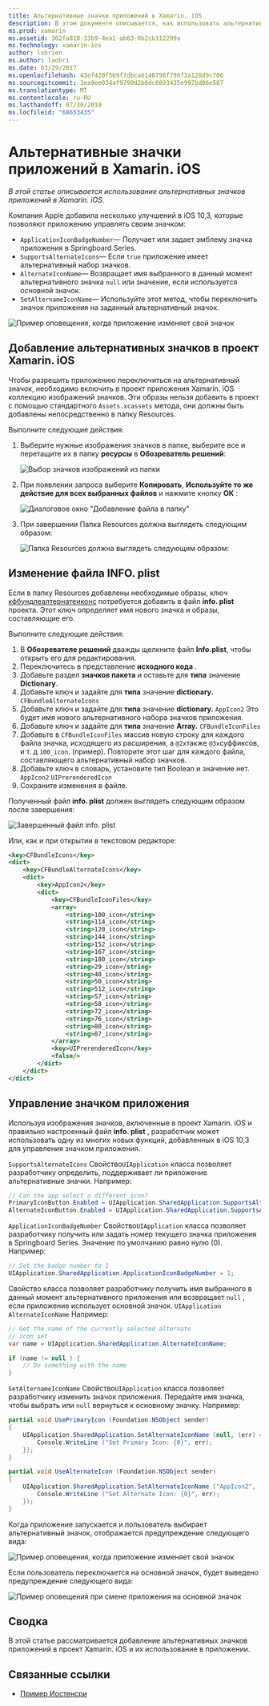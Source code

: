 ```yaml
---
title: Альтернативные значки приложений в Xamarin. iOS
description: В этом документе описывается, как использовать альтернативные значки приложений в Xamarin. iOS. В нем описывается добавление этих значков в проект Xamarin. iOS, изменение файла INFO. plist и управление значком приложения программным способом.
ms.prod: xamarin
ms.assetid: 302fa818-33b9-4ea1-ab63-0b2cb312299a
ms.technology: xamarin-ios
author: lobrien
ms.author: laobri
ms.date: 03/29/2017
ms.openlocfilehash: 43ef420f569f7dbca6140798f798f3a128d9c706
ms.sourcegitcommit: 3ea9ee034af9790d2b0dc0893435e997bd06e587
ms.translationtype: MT
ms.contentlocale: ru-RU
ms.lasthandoff: 07/30/2019
ms.locfileid: "68653435"
---
```

# <a name="alternate-app-icons-in-xamarinios"></a>Альтернативные значки приложений в Xamarin. iOS

_В этой статье описывается использование альтернативных значков приложений в Xamarin. iOS._

Компания Apple добавила несколько улучшений в iOS 10,3, которые позволяют приложению управлять своим значком:

- `ApplicationIconBadgeNumber`— Получает или задает эмблему значка приложения в Springboard Series.
- `SupportsAlternateIcons`— Если `true` приложение имеет альтернативный набор значков.
- `AlternateIconName`— Возвращает имя выбранного в данный момент альтернативного значка `null` или значение, если используется основной значок.
- `SetAlternameIconName`— Используйте этот метод, чтобы переключить значок приложения на заданный альтернативный значок.

![](alternate-app-icons-images/icons04.png "Пример оповещения, когда приложение изменяет свой значок")

<a name="Adding-Alternate-Icons" />

## <a name="adding-alternate-icons-to-a-xamarinios-project"></a>Добавление альтернативных значков в проект Xamarin. iOS

Чтобы разрешить приложению переключиться на альтернативный значок, необходимо включить в проект приложения Xamarin. iOS коллекцию изображений значков. Эти образы нельзя добавить в проект с помощью стандартного `Assets.xcassets` метода, они должны быть добавлены непосредственно в папку Resources.

Выполните следующие действия:

1. Выберите нужные изображения значков в папке, выберите все и перетащите их в папку **ресурсы** в **Обозреватель решений**:

    ![](alternate-app-icons-images/icons00.png "Выбор значков изображений из папки")

2. При появлении запроса выберите **Копировать**, **Используйте то же действие для всех выбранных файлов** и нажмите кнопку **ОК** :

    ![](alternate-app-icons-images/icons02.png "Диалоговое окно \"Добавление файла в папку\"")

3. При завершении Папка Resources должна выглядеть следующим образом:

    ![](alternate-app-icons-images/icons01.png "Папка Resources должна выглядеть следующим образом:")

<a name="Modifying-the-Info.plist-File" />

## <a name="modifying-the-infoplist-file"></a>Изменение файла INFO. plist

Если в папку Resources добавлены необходимые образы, ключ [кфбундлеалтернатеиконс](https://developer.apple.com/library/content/documentation/General/Reference/InfoPlistKeyReference/Articles/CoreFoundationKeys.html#//apple_ref/doc/uid/TP40009249-SW13) потребуется добавить в файл **info. plist** проекта. Этот ключ определяет имя нового значка и образы, составляющие его.

Выполните следующие действия:

1. В **Обозревателе решений** дважды щелкните файл **Info.plist**, чтобы открыть его для редактирования.
2. Переключитесь в представление **исходного кода** .
3. Добавьте раздел **значков пакета** и оставьте для **типа** значение **Dictionary**.
4. Добавьте ключ и задайте для **типа** значение **dictionary.** `CFBundleAlternateIcons`
5. Добавьте ключ и задайте для **типа** значение **dictionary.** `AppIcon2` Это будет имя нового альтернативного набора значков приложения.
6. Добавьте ключ и задайте для **типа** значение **Array.** `CFBundleIconFiles`
7. Добавьте в `CFBundleIconFiles` массив новую строку для каждого файла значка, исходящего из расширения, а `@2x`также `@3x`суффиксов, и т. д `100_icon`. (пример). Повторите этот шаг для каждого файла, составляющего альтернативный набор значков.
8. Добавьте ключ в словарь, установите тип Boolean и значение нет. `AppIcon2` `UIPrerenderedIcon`
9. Сохраните изменения в файле.

Полученный файл **info. plist** должен выглядеть следующим образом после завершения:

![](alternate-app-icons-images/icons03.png "Завершенный файл info. plist")

Или, как и при открытии в текстовом редакторе:

```xml
<key>CFBundleIcons</key>
<dict>
    <key>CFBundleAlternateIcons</key>
    <dict>
        <key>AppIcon2</key>
        <dict>
            <key>CFBundleIconFiles</key>
            <array>
                <string>100_icon</string>
                <string>114_icon</string>
                <string>120_icon</string>
                <string>144_icon</string>
                <string>152_icon</string>
                <string>167_icon</string>
                <string>180_icon</string>
                <string>29_icon</string>
                <string>40_icon</string>
                <string>50_icon</string>
                <string>512_icon</string>
                <string>57_icon</string>
                <string>58_icon</string>
                <string>72_icon</string>
                <string>76_icon</string>
                <string>80_icon</string>
                <string>87_icon</string>
            </array>
            <key>UIPrerenderedIcon</key>
            <false/>
        </dict>
    </dict>
</dict>
```

<a name="Managing-the-Apps-Icon" />

## <a name="managing-the-apps-icon"></a>Управление значком приложения 

Используя изображения значков, включенные в проект Xamarin. iOS и правильно настроенный файл **info. plist** , разработчик может использовать одну из многих новых функций, добавленных в iOS 10,3 для управления значком приложения.

`SupportsAlternateIcons` Свойство`UIApplication` класса позволяет разработчику определить, поддерживает ли приложение альтернативные значки. Например:

```csharp
// Can the app select a different icon?
PrimaryIconButton.Enabled = UIApplication.SharedApplication.SupportsAlternateIcons;
AlternateIconButton.Enabled = UIApplication.SharedApplication.SupportsAlternateIcons;
```

`ApplicationIconBadgeNumber` Свойство`UIApplication` класса позволяет разработчику получить или задать номер текущего значка приложения в Springboard Series. Значение по умолчанию равно нулю (0). Например:

```csharp
// Set the badge number to 1
UIApplication.SharedApplication.ApplicationIconBadgeNumber = 1;
```

Свойство класса позволяет разработчику получить имя выбранного в данный момент альтернативного приложения или возвращает `null` , если приложение использует основной значок. `UIApplication` `AlternateIconName` Например:

```csharp
// Get the name of the currently selected alternate
// icon set
var name = UIApplication.SharedApplication.AlternateIconName;

if (name != null ) {
    // Do something with the name
}
```

`SetAlternameIconName` Свойство`UIApplication` класса позволяет разработчику изменить значок приложения. Передайте имя значка, чтобы выбрать или `null` вернуться к основному значку. Например:

```csharp
partial void UsePrimaryIcon (Foundation.NSObject sender)
{
    UIApplication.SharedApplication.SetAlternateIconName (null, (err) => {
        Console.WriteLine ("Set Primary Icon: {0}", err);
    });
}

partial void UseAlternateIcon (Foundation.NSObject sender)
{
    UIApplication.SharedApplication.SetAlternateIconName ("AppIcon2", (err) => {
        Console.WriteLine ("Set Alternate Icon: {0}", err);
    });
}
```

Когда приложение запускается и пользователь выбирает альтернативный значок, отображается предупреждение следующего вида:

![](alternate-app-icons-images/icons04.png "Пример оповещения, когда приложение изменяет свой значок")

Если пользователь переключается на основной значок, будет выведено предупреждение следующего вида:

![](alternate-app-icons-images/icons05.png "Пример оповещения при смене приложения на основной значок")

<a name="Summary" />

## <a name="summary"></a>Сводка

В этой статье рассматривается добавление альтернативных значков приложений в проект Xamarin. iOS и их использование в приложении.



## <a name="related-links"></a>Связанные ссылки

- [Пример Иостенсри](https://docs.microsoft.com/samples/xamarin/ios-samples/ios10-iostenthree/)
